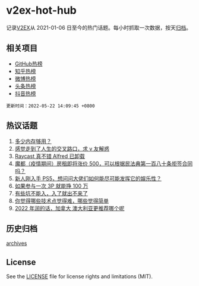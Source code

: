 # v2ex-hot-hub

 记录[V2EX](https://www.v2ex.com/)从 2021-01-06 日至今的热门话题。每小时抓取一次数据，按天[归档](archives)。
 
 ## 相关项目

- [GitHub热榜](https://github.com/lonnyzhang423/github-hot-hub)
- [知乎热榜](https://github.com/lonnyzhang423/zhihu-hot-hub)
- [微博热榜](https://github.com/lonnyzhang423/weibo-hot-hub)
- [头条热榜](https://github.com/lonnyzhang423/toutiao-hot-hub)
- [抖音热榜](https://github.com/lonnyzhang423/douyin-hot-hub)


 `更新时间：2022-05-22 14:09:45 +0800`

## 热议话题

1. [多少内存够用？](https://www.v2ex.com/t/854340)
1. [感觉走到了人生的交叉路口，求 v 友解惑](https://www.v2ex.com/t/854358)
1. [Raycast 真不错 Alfred 已卸载](https://www.v2ex.com/t/854364)
1. [魔都（疫情期间）房租即将涨价 500，可以根据民法典第一百八十条拒签合同吗？](https://www.v2ex.com/t/854385)
1. [新人刚入手 PS5，想问问大佬们如何能尽可能发挥它的娱乐性？](https://www.v2ex.com/t/854344)
1. [如果参与一次 3P 就能挣 100 万](https://www.v2ex.com/t/854462)
1. [有些坑不能入，入了就出不来了](https://www.v2ex.com/t/854427)
1. [你觉得哪些技术点觉得难，哪些觉得简单](https://www.v2ex.com/t/854363)
1. [2022 年润的话，加拿大 澳大利亚更推荐哪个呢](https://www.v2ex.com/t/854432)

## 历史归档

[archives](archives)

## License

See the [LICENSE](LICENSE) file for license rights and limitations (MIT).
